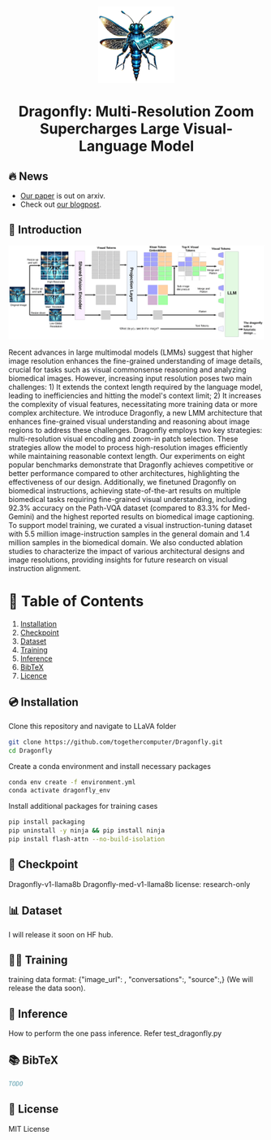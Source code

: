 <div align="center">
  <img src="assets/dragonfly_icon.png" alt="Dragonfly" style="width: 150px; display: block; margin-left: auto; margin-right: auto;" />
  <h1>Dragonfly: Multi-Resolution Zoom Supercharges Large Visual-Language Model</h1>
</div>

## 🔥 News
- [Our paper](todo) is out on arxiv.
- Check out [our blogpost](todo).


## 📖 Introduction

![Dragonfly framework](assets/model_overview.png)

Recent advances in large multimodal models (LMMs) suggest that higher image resolution enhances the fine-grained understanding of image details, crucial for tasks such as visual commonsense reasoning and analyzing biomedical images. However, increasing input resolution poses two main challenges: 1) It extends the context length required by the language model, leading to inefficiencies and hitting the model's context limit; 2) It increases the complexity of visual features, necessitating more training data or more complex architecture. We introduce Dragonfly, a new LMM architecture that enhances fine-grained visual understanding and reasoning about image regions to address these challenges. Dragonfly employs two key strategies: multi-resolution visual encoding and zoom-in patch selection. These strategies allow the model to process high-resolution images efficiently while maintaining reasonable context length. Our experiments on eight popular benchmarks demonstrate that Dragonfly achieves competitive or better performance compared to other architectures, highlighting the effectiveness of our design. Additionally, we finetuned Dragonfly on biomedical instructions, achieving state-of-the-art results on multiple biomedical tasks requiring fine-grained visual understanding, including 92.3% accuracy on the Path-VQA dataset (compared to 83.3% for Med-Gemini) and the highest reported results on biomedical image captioning. To support model training, we curated a visual instruction-tuning dataset with 5.5 million image-instruction samples in the general domain and 1.4 million samples in the biomedical domain. We also conducted ablation studies to characterize the impact of various architectural designs and image resolutions, providing insights for future research on visual instruction alignment.


# 📖 Table of Contents
1. [Installation](#installation)
2. [Checkpoint](#checkpoint)
3. [Dataset](#dataset)
4. [Training](#training)
5. [Inference](#inference)
6. [BibTeX](#bibtex)
7. [Licence](#license)


<a name="installation"/>

## 💿 Installation

Clone this repository and navigate to LLaVA folder
```bash
git clone https://github.com/togethercomputer/Dragonfly.git
cd Dragonfly
```

Create a conda environment and install necessary packages
```bash
conda env create -f environment.yml
conda activate dragonfly_env
```

Install additional packages for training cases
```bash
pip install packaging
pip uninstall -y ninja && pip install ninja
pip install flash-attn --no-build-isolation
```

<a name="checkpoint"/>

## 🏁 Checkpoint

Dragonfly-v1-llama8b
Dragonfly-med-v1-llama8b
license: research-only

<a name="dataset"/>

## 📊 Dataset

I will release it soon on HF hub. 

<a name="training"/>

## 🏋️‍♂️ Training
training data format:
{"image_url": , "conversations":, "source":,} (We will release the data soon).

<a name="inference"/>

## 🧠 Inference
How to perform the one pass inference. Refer test_dragonfly.py


<a name="bibtex"/>

## 📚 BibTeX

```bibtex
TODO
```
<a name="license"/>

## 🪪 License

MIT License
